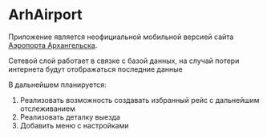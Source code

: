 # ArhAirport

Приложение является неофициальной мобильной версией сайта [Аэропорта Архангельска](https://arh.aero/).

Сетевой слой работает в связке с базой данных, на случай потери интернета будут отображаться последние данные

В дальнейшем планируется:

1. Реализовать возможность создавать избранный рейс с дальнейшим отслеживанием
2. Реализовать деталку выезда
3. Добавить меню с настройками
